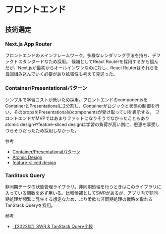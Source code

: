 # フロントエンド

## 技術選定

### Next.js App Router

フロントエンドのメインフレームワーク。多様なレンダリング手法を持ち、デファクトスタンダードなため採用。
候補としてReact Routerを採用するかも悩んだが、Next.jsが最初からオールインワンなのに対し、React Routerはそれらを毎回組み込んでいく必要があり拡張性も考えて見送った。

### Container/Presentationalパターン

シンプルで学習コストが低いため採用。フロントエンドのcomponentsをContainerとPresentationalに2分割し、Containerがロジックと状態の制御を行い、そのpropsをPresentationalのcomponentsが受け取ってUIを表示する。
フロントエンドがMVPではあまりファットになりそうでなかったこともありatomic designやfeature-sliced designは学習の負荷が高い割に、恩恵を享受しづらそうだったため採用しなかった。

参考

- [Container/Presentationalパターン](https://zenn.dev/buyselltech/articles/9460c75b7cd8d1)
- [Atomic Design](https://zenn.dev/sunnyheee/articles/b5c8985af8407a)
- [feature-sliced design](https://zenn.dev/moneyforward/articles/e1ed48c3974811)

### TanStack Query

非同期データの状態管理ライブラリ。非同期処理を行うときはこのライブラリに入っている関数を必ず用いる。比較候補としてSWRがあるが、アプリ内で非同期処理が頻繁に発生する想定なため、より柔軟な非同期処理の戦略を取れるTanStack Queryを採用。

参考

- [【2023年】SWR & TanStack Query比較](https://zenn.dev/aishift/articles/288e4470cfc45e)
